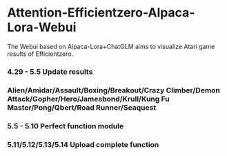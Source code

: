 # Attention-Efficientzero-Alpaca-Lora-Webui
The Webui based on Alpaca-Lora+ChatGLM aims to visualize Atari game results of Efficientzero.

<h3>4.29 - 5.5 Update results<h3>

Alien/Amidar/Assault/Boxing/Breakout/Crazy Climber/Demon Attack/Gopher/Hero/Jamesbond/Krull/Kung Fu Master/Pong/Qbert/Road Runner/Seaquest

<h3>5.5 - 5.10 Perfect function module<h3>
<h3>5.11/5.12/5.13/5.14 Upload complete function<h3>
